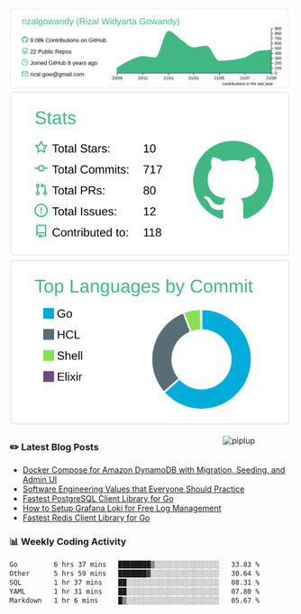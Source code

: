 ![profile-details](profile-summary-card-output/vue/0-profile-details.svg)
![stats](profile-summary-card-output/vue/3-stats.svg)
![most-commit-language](profile-summary-card-output/vue/2-most-commit-language.svg)

<img alt="piplup" align="right" width="125px" src="https://media.giphy.com/media/w6YCfXHS6QZjeHlVpI/giphy.gif">

### :pencil2: Latest Blog Posts
<!-- BLOG-POST-LIST:START -->
- [Docker Compose for Amazon DynamoDB with Migration, Seeding, and Admin UI](https://medium.com/geekculture/docker-compose-for-amazon-dynamodb-with-migration-seeding-and-admin-ui-db11a348cc6a?source=rss-5763b0f1aba6------2)
- [Software Engineering Values that Everyone Should Practice](https://levelup.gitconnected.com/software-engineering-values-that-everyone-should-practice-c980d00cd103?source=rss-5763b0f1aba6------2)
- [Fastest PostgreSQL Client Library for Go](https://levelup.gitconnected.com/fastest-postgresql-client-library-for-go-579fa97909fb?source=rss-5763b0f1aba6------2)
- [How to Setup Grafana Loki for Free Log Management](https://levelup.gitconnected.com/how-to-setup-grafana-loki-for-free-log-management-ceb60558503c?source=rss-5763b0f1aba6------2)
- [Fastest Redis Client Library for Go](https://levelup.gitconnected.com/fastest-redis-client-library-for-go-7993f618f5ab?source=rss-5763b0f1aba6------2)
<!-- BLOG-POST-LIST:END -->

### 📊 Weekly Coding Activity
<!--START_SECTION:waka-->
```text
Go         6 hrs 37 mins   ████████▒░░░░░░░░░░░░░░░░   33.83 % 
Other      5 hrs 59 mins   ███████▓░░░░░░░░░░░░░░░░░   30.64 % 
SQL        1 hr 37 mins    ██░░░░░░░░░░░░░░░░░░░░░░░   08.31 % 
YAML       1 hr 31 mins    ██░░░░░░░░░░░░░░░░░░░░░░░   07.80 % 
Markdown   1 hr 6 mins     █▒░░░░░░░░░░░░░░░░░░░░░░░   05.67 % 
```
<!--END_SECTION:waka-->
